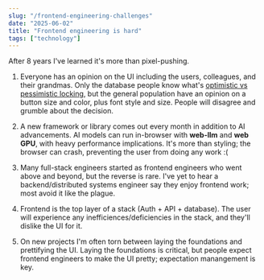 ```yaml
---
slug: "/frontend-engineering-challenges"
date: "2025-06-02"
title: "Frontend engineering is hard"
tags: ["technology"]
---
```


After 8 years I've learned it's more than pixel-pushing.

1. Everyone has an opinion on the UI including the users, colleagues, and their grandmas. Only the database people know what's [optimistic vs pessimistic locking](https://stackoverflow.com/questions/129329/optimistic-vs-pessimistic-locking), but the general population have an opinion on a button size and color, plus font style and size. People will disagree and grumble about the decision.

2. A new framework or library comes out every month in addition to AI advancements. AI models can run in-browser with **web-llm** and **web GPU**, with heavy performance implications. It's more than styling; the browser can crash, preventing the user from doing any work :(

3. Many full-stack engineers started as frontend engineers who went above and beyond, but the reverse is rare. I've yet to hear a backend/distributed systems engineer say they enjoy frontend work; most avoid it like the plague.

4. Frontend is the top layer of a stack (Auth + API + database). The user will experience any inefficiences/deficiencies in the stack, and they'll dislike the UI for it.

5. On new projects I'm often torn between laying the foundations and prettifying the UI. Laying the foundations is critical, but people expect frontend engineers to make the UI pretty; expectation manangement is key.
